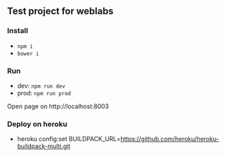 ## Test project for weblabs

### Install
- `npm i`
- `bower i`

### Run
- dev: `npm run dev`
- prod: `npm run prod`

Open page on http://localhost:8003

### Deploy on heroku
- heroku config:set BUILDPACK_URL=https://github.com/heroku/heroku-buildpack-multi.git
